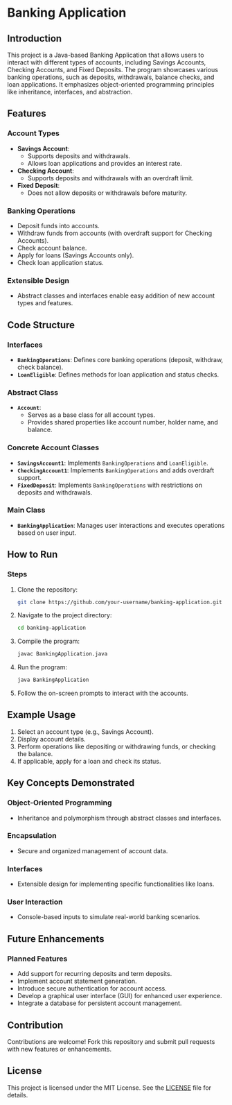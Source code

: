 # Banking Application

## Introduction

This project is a Java-based Banking Application that allows users to interact with different types of accounts, including Savings Accounts, Checking Accounts, and Fixed Deposits. The program showcases various banking operations, such as deposits, withdrawals, balance checks, and loan applications. It emphasizes object-oriented programming principles like inheritance, interfaces, and abstraction.

## Features

### Account Types
- **Savings Account**:
  - Supports deposits and withdrawals.
  - Allows loan applications and provides an interest rate.
- **Checking Account**:
  - Supports deposits and withdrawals with an overdraft limit.
- **Fixed Deposit**:
  - Does not allow deposits or withdrawals before maturity.

### Banking Operations
- Deposit funds into accounts.
- Withdraw funds from accounts (with overdraft support for Checking Accounts).
- Check account balance.
- Apply for loans (Savings Accounts only).
- Check loan application status.

### Extensible Design
- Abstract classes and interfaces enable easy addition of new account types and features.

## Code Structure

### Interfaces
- **`BankingOperations`**: Defines core banking operations (deposit, withdraw, check balance).
- **`LoanEligible`**: Defines methods for loan application and status checks.

### Abstract Class
- **`Account`**:
  - Serves as a base class for all account types.
  - Provides shared properties like account number, holder name, and balance.

### Concrete Account Classes
- **`SavingsAccount1`**: Implements `BankingOperations` and `LoanEligible`.
- **`CheckingAccount1`**: Implements `BankingOperations` and adds overdraft support.
- **`FixedDeposit`**: Implements `BankingOperations` with restrictions on deposits and withdrawals.

### Main Class
- **`BankingApplication`**: Manages user interactions and executes operations based on user input.

## How to Run

### Steps

1. Clone the repository:
   ```bash
   git clone https://github.com/your-username/banking-application.git
   ```

2. Navigate to the project directory:
   ```bash
   cd banking-application
   ```

3. Compile the program:
   ```bash
   javac BankingApplication.java
   ```

4. Run the program:
   ```bash
   java BankingApplication
   ```

5. Follow the on-screen prompts to interact with the accounts.

## Example Usage

1. Select an account type (e.g., Savings Account).
2. Display account details.
3. Perform operations like depositing or withdrawing funds, or checking the balance.
4. If applicable, apply for a loan and check its status.

## Key Concepts Demonstrated

### Object-Oriented Programming
- Inheritance and polymorphism through abstract classes and interfaces.

### Encapsulation
- Secure and organized management of account data.

### Interfaces
- Extensible design for implementing specific functionalities like loans.

### User Interaction
- Console-based inputs to simulate real-world banking scenarios.

## Future Enhancements

### Planned Features
- Add support for recurring deposits and term deposits.
- Implement account statement generation.
- Introduce secure authentication for account access.
- Develop a graphical user interface (GUI) for enhanced user experience.
- Integrate a database for persistent account management.

## Contribution

Contributions are welcome! Fork this repository and submit pull requests with new features or enhancements.

## License

This project is licensed under the MIT License. See the [LICENSE](LICENSE) file for details.

